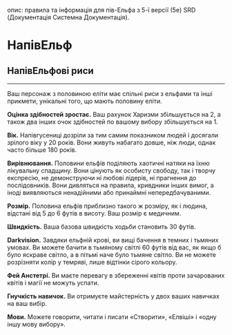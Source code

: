 опис: правила та інформація для пів-Ельфа з 5-ї версії (5e) SRD (Документація Системна Документація).

# НапівЕльф
## НапівЕльфові риси
- - -
Ваш персонаж з половиною еліти має спільні риси з ельфами та інші прикмети, унікальні того, що мають половину еліти.

**Оцінка здібностей зростає.** Ваш рахунок Харизми збільшується на 2, а також два інших очок здібностей по вашому вибору збільшується на 1.

**Вік.** Напівгусениці дозріли за тим самим показником людей і досягали зрілого віку у 20 років. Вони живуть набагато довше, ніж люди, однак часто більше 180 років.

**Вирівнювання.** Половини ельфів поділяють хаотичні натяки на їхню лікувальну спадщину. Вони цінують як особисту свободу, так і творчу експресію, не демонструючи ні любові лідерів, ні прагнення до послідовників. Вони дивляться на правила, кривдники інших вимог, а іноді виявляються ненадійними або принаймні непередбачуваними.

**Розмір.** Половина ельфів приблизно такого ж розміру, як і людина, відстані від 5 до 6 футів в висоту. Ваш розмір є медичним.

**Швидкість.** Ваша базова швидкість ходьби становить 30 футів.

**Darkvision.** Завдяки ельфній крові, ви вищі бачення в темних і тьмяних умовах. Ви можете бачити в тьмяному світлі 60 футів від вас, як якщо б було яскраве світло, а в пітьмі наче було тьмяне світло. Ви не можете розрізняти колір у темряві, лише відтінки сірого кольору.

**Фей Анстетрі.** Ви маєте перевагу в збереженні квітів проти зачарованих квітів і магії не можуть успати.

**Гнучкість навичок.** Ви отримуєте майстерність у двох ваших навичках на ваш вибір.

**Мови.** Можете говорити, читати і писати «Створити», «Елвіші» і «одну іншу мову вибору».